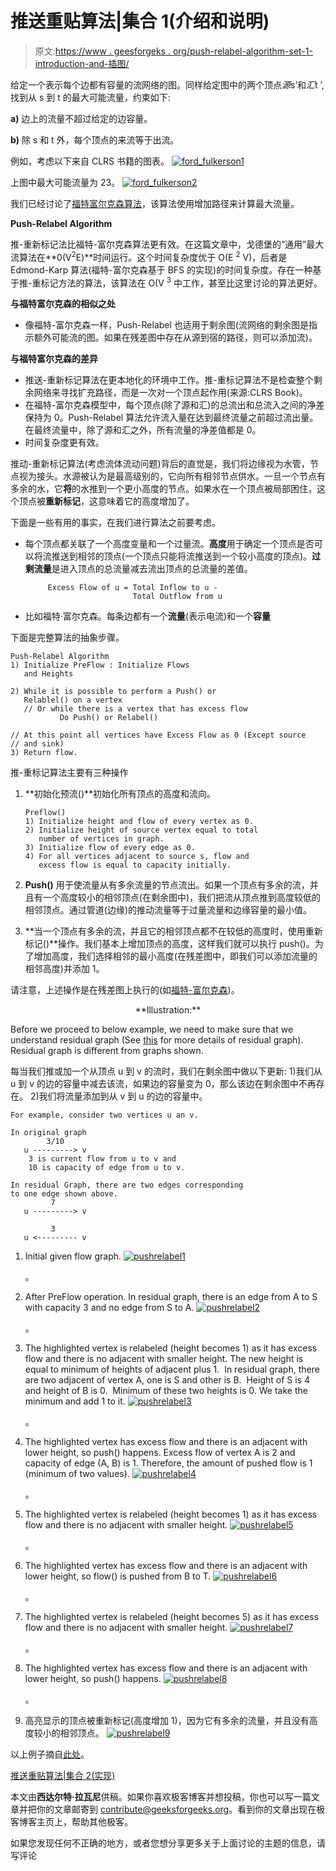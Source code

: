 # 推送重贴算法|集合 1(介绍和说明)

> 原文:[https://www . geesforgeks . org/push-relabel-algorithm-set-1-introduction-and-插图/](https://www.geeksforgeeks.org/push-relabel-algorithm-set-1-introduction-and-illustration/)

给定一个表示每个边都有容量的流网络的图。同样给定图中的两个顶点*源*s’和*汇*t ’,找到从 s 到 t 的最大可能流量，约束如下:

**a)** 边上的流量不超过给定的边容量。

**b)** 除 s 和 t 外，每个顶点的来流等于出流。

例如，考虑以下来自 CLRS 书籍的图表。
[![ford_fulkerson1](img/568b1131326471bed1ddb97bf1399c90.png)](https://media.geeksforgeeks.org/wp-content/cdn-uploads/ford_fulkerson11.png)

上图中最大可能流量为 23。
[![ford_fulkerson2](img/0cc230058968c39cad925949a53ee714.png)](https://media.geeksforgeeks.org/wp-content/cdn-uploads/ford_fulkerson2.png)

我们已经讨论了[福特富尔克森算法](https://www.geeksforgeeks.org/ford-fulkerson-algorithm-for-maximum-flow-problem/)，该算法使用增加路径来计算最大流量。

**Push-Relabel Algorithm**

推-重新标记法比福特-富尔克森算法更有效。在这篇文章中，戈德堡的“通用”最大流算法在**0(V<sup>2</sup>E)**时间运行。这个时间复杂度优于 O(E <sup>2</sup> V)，后者是 Edmond-Karp 算法(福特-富尔克森基于 BFS 的实现)的时间复杂度。存在一种基于推-重标记方法的算法，该算法在 O(V <sup>3</sup> 中工作，甚至比这里讨论的算法更好。

**与福特富尔克森的相似之处**

*   像福特-富尔克森一样，Push-Relabel 也适用于剩余图(流网络的剩余图是指示额外可能流的图。如果在残差图中存在从源到宿的路径，则可以添加流)。

**与福特富尔克森的差异**

*   推送-重新标记算法在更本地化的环境中工作。推-重标记算法不是检查整个剩余网络来寻找扩充路径，而是一次对一个顶点起作用(来源:CLRS Book)。
*   在福特-富尔克森模型中，每个顶点(除了源和汇)的总流出和总流入之间的净差保持为 0。Push-Relabel 算法允许流入量在达到最终流量之前超过流出量。在最终流量中，除了源和汇之外，所有流量的净差值都是 0。
*   时间复杂度更有效。

推动-重新标记算法(考虑流体流动问题)背后的直觉是，我们将边缘视为水管，节点视为接头。水源被认为是最高级别的，它向所有相邻节点供水。一旦一个节点有多余的水，它**将**的水推到一个更小高度的节点。如果水在一个顶点被局部困住，这个顶点被**重新标记**，这意味着它的高度增加了。

下面是一些有用的事实，在我们进行算法之前要考虑。

*   每个顶点都关联了一个高度变量和一个过量流。**高度**用于确定一个顶点是否可以将流推送到相邻的顶点(一个顶点只能将流推送到一个较小高度的顶点)。**过剩流量**是进入顶点的总流量减去流出顶点的总流量的差值。

    ```
         Excess Flow of u = Total Inflow to u - 
                            Total Outflow from u
    ```

*   比如福特·富尔克森。每条边都有一个**流量**(表示电流)和一个**容量**

下面是完整算法的抽象步骤。

```
Push-Relabel Algorithm 
1) Initialize PreFlow : Initialize Flows 
   and Heights 

2) While it is possible to perform a Push() or 
   Relablel() on a vertex
   // Or while there is a vertex that has excess flow
           Do Push() or Relabel()

// At this point all vertices have Excess Flow as 0 (Except source
// and sink)
3) Return flow.

```

推-重标记算法主要有三种操作

1.  **初始化预流()**初始化所有顶点的高度和流向。

    ```
    Preflow() 
    1) Initialize height and flow of every vertex as 0.
    2) Initialize height of source vertex equal to total 
       number of vertices in graph.
    3) Initialize flow of every edge as 0.
    4) For all vertices adjacent to source s, flow and  
       excess flow is equal to capacity initially.
    ```

2.  **Push()** 用于使流量从有多余流量的节点流出。如果一个顶点有多余的流，并且有一个高度较小的相邻顶点(在剩余图中)，我们把流从顶点推到高度较低的相邻顶点。通过管道(边缘)的推动流量等于过量流量和边缘容量的最小值。
3.  **当一个顶点有多余的流，并且它的相邻顶点都不在较低的高度时，使用重新标记()**操作。我们基本上增加顶点的高度，这样我们就可以执行 push()。为了增加高度，我们选择相邻的最小高度(在残差图中，即我们可以添加流量的相邻高度)并添加 1。

请注意，上述操作是在残差图上执行的(如[福特-富尔克森](https://www.geeksforgeeks.org/ford-fulkerson-algorithm-for-maximum-flow-problem/))。

<center>**Illustration:**</center>

Before we proceed to below example, we need to make sure that we understand residual graph (See [this](https://www.geeksforgeeks.org/ford-fulkerson-algorithm-for-maximum-flow-problem/) for more details of residual graph). Residual graph is different from graphs shown.

每当我们推或加一个从顶点 u 到 v 的流时，我们在剩余图中做以下更新:
1)我们从 u 到 v 的边的容量中减去该流，如果边的容量变为 0，那么该边在剩余图中不再存在。
2)我们将流量添加到从 v 到 u 的边的容量中。

```
For example, consider two vertices u an v.

In original graph
        3/10
   u ---------> v
    3 is current flow from u to v and
    10 is capacity of edge from u to v.

In residual Graph, there are two edges corresponding
to one edge shown above.
         7
   u ---------> v

         3
   u <--------- v 
```

1.  Initial given flow graph.
    [![pushrelabel1](img/7e0967b8f18740c26d835c41c1f6601c.png)](https://media.geeksforgeeks.org/wp-content/uploads/push-rebel.png)

    。

2.  After PreFlow operation. In residual graph, there is an edge from A to S with capacity 3 and no edge from S to A.
    [![pushrelabel2](img/f2be4224279f4f1e0948c4207f3b7984.png)](https://media.geeksforgeeks.org/wp-content/uploads/push-rebel1.png)

    。

3.  The highlighted vertex is relabeled (height becomes 1) as it has excess flow and there is no adjacent with smaller height. The new height is equal to minimum of heights of adjacent plus 1.  In residual graph, there are two adjacent of vertex A, one is S and other is B.  Height of S is 4 and height of B is 0.  Minimum of these two heights is 0\. We take the minimum and add 1 to it.
    [![pushrelabel3](img/90e1509ccda298d51926c011f34afd4c.png)](https://media.geeksforgeeks.org/wp-content/uploads/push-rebel2.png)

    。

4.  The highlighted vertex has excess flow and there is an adjacent with lower height, so push() happens. Excess flow of vertex A is 2 and capacity of edge (A, B) is 1\. Therefore, the amount of pushed flow is 1 (minimum of two values).
    [![pushrelabel4](img/6e833f3c48fefea399983543bd97e8d6.png)](https://media.geeksforgeeks.org/wp-content/uploads/push-rebel3.png)

    。

5.  The highlighted vertex is relabeled (height becomes 1) as it has excess flow and there is no adjacent with smaller height.
    [![pushrelabel5](img/028c850291ece28559302a29140efa1d.png)](https://media.geeksforgeeks.org/wp-content/uploads/push-rebel4.png)

    。

6.  The highlighted vertex has excess flow and there is an adjacent with lower height, so flow() is pushed from B to T.
    [![pushrelabel6](img/d3ee525186844735b0e8bd43418800bc.png)](https://media.geeksforgeeks.org/wp-content/uploads/push-rebel5.png)

    。

7.  The highlighted vertex is relabeled (height becomes 5) as it has excess flow and there is no adjacent with smaller height.
    [![pushrelabel7](img/1de69e111ae8fd01f1cfc68803c0df8c.png)](https://media.geeksforgeeks.org/wp-content/uploads/push-rebel6.png)

    。

8.  The highlighted vertex has excess flow and there is an adjacent with lower height, so push() happens.
    [![pushrelabel8](img/1312efa8fdcb4d4213f7c726dfc5dc60.png)](https://media.geeksforgeeks.org/wp-content/uploads/push-rebel7.png)

    。

9.  高亮显示的顶点被重新标记(高度增加 1)，因为它有多余的流量，并且没有高度较小的相邻顶点。
    [![pushrelabel9](img/0989522c81d8bdff9c2704a45c1e7c59.png)](https://media.geeksforgeeks.org/wp-content/uploads/push-rebel8.png)

以上例子摘自[此处](http://melodi.ee.washington.edu/~bilmes/grg/pushrelabel1.ppt)。

[推送重贴算法|集合 2(实现)](https://www.geeksforgeeks.org/push-relabel-algorithm-set-2-implementation/)

本文由**西达尔特·拉瓦尼**供稿。如果你喜欢极客博客并想投稿，你也可以写一篇文章并把你的文章邮寄到 contribute@geeksforgeeks.org。看到你的文章出现在极客博客主页上，帮助其他极客。

如果您发现任何不正确的地方，或者您想分享更多关于上面讨论的主题的信息，请写评论